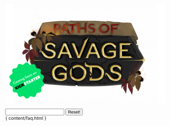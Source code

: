 <link rel="stylesheet" href="style.css">
<link rel="stylesheet" href="theme-mod.css">

<a href="https://savage-gods.com"><img class="logo" src="assets/posg_logo.png" alt="PoSG logo"></a>

<!--start interaction section-->
<input type="text" id="input-query" name="query">
<button type="button" id="btn-reset">Reset!</button>
<!--end interaction section-->

<div class="faq-section">
  { content/faq.html }
</div>

<!--start script section-->
<script src="content/dictionary.js"></script>
<script src="js/main.js"></script>
<!--end script section-->
